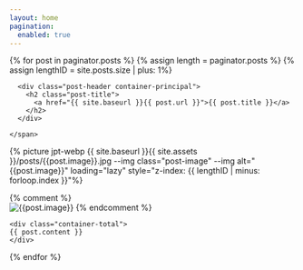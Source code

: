 ```yaml
---
layout: home
pagination: 
  enabled: true
---
```


{% for post in paginator.posts %}
{% assign length = paginator.posts %}
{% assign lengthID = site.posts.size | plus: 1%}
  <div id="js-{{ forloop.index }}" class="post -fixed{% if forloop.index == 1 %} -first{% endif %}{% if forloop.index == length %} -last{% endif %}">
    <span id="{{ post.url | remove: '/' }}">
      
      <div class="post-header container-principal">
        <h2 class="post-title">
          <a href="{{ site.baseurl }}{{ post.url }}">{{ post.title }}</a>
        </h2>
      </div>
    
    </span>

{% picture jpt-webp  {{ site.baseurl }}{{ site.assets }}/posts/{{post.image}}.jpg --img class="post-image" --img alt="{{post.image}}" loading="lazy" style="z-index: {{ lengthID | minus: forloop.index }}"%}

{% comment %}    
    <img class="post-image" style="z-index: {{ lengthID | minus: forloop.index }}" src="{{ site.baseurl }}{{ site.assets }}/posts/{{post.image}}.jpg" alt="{{post.image}}" loading="lazy">
{% endcomment %}

    <div class="container-total">
    {{ post.content }}
    </div>
  </div>
{% endfor %}

